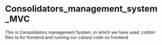 # Consolidators_management_system_MVC
This is Consolidators management System ,in 
which we have used .cshtml files to for frontend and running our
csharp code on frontend
